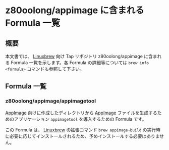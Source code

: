 # z80oolong/appimage に含まれる Formula 一覧

## 概要

本文書では、 [Linuxbrew][BREW] 向け Tap リポジトリ z80oolong/appimage に含まれる Formula 一覧を示します。各 Formula の詳細等については ```brew info <formula>``` コマンドも参照して下さい。

## Formula 一覧

### z80oolong/appimage/appimagetool

[AppImage][APPI] 向けに作成したディレクトリから [AppImage][APPI] ファイルを生成するためのアプリケーション ```appimagetool``` を導入するための Formula です。

この Formula は、 [Linuxbrew][BREW] の拡張コマンド ```brew appimage-build``` の実行時に必要に応じてインストールされるため、予めインストールする必要はありません。

<!-- 外部リンク一覧 -->

[BREW]:https://linuxbrew.sh/
[APPI]:https://appimage.org/
